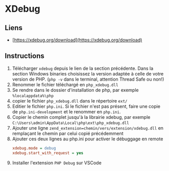 # XDebug

## Liens

- [https://xdebug.org/download](https://xdebug.org/download)

## Instructions

1. Télécharger `xdebug` depuis le lien de la section précédente. Dans la section Windows binaries choisissez la version adaptée à celle de votre version de PHP. (`php -v` dans le terminal, attention Thread Safe ou non!)
2. Renommer le fichier téléchargé en `php_xdebug.dll`
3. Se rendre dans le dossier d'installation de php, par exemple `%localappdata%\php`
4. copier le fichier `php_xdebug.dll` dans le répertoire `ext/`
5. Editier le fichier `php.ini`. Si le fichier n'est pas présent, faire une copie de `php.ini-development` et le renommer en `php.ini`.
6. Copier le chemin complet jusqu'à la librairie xdebug, par exemple `C:\Users\admin\AppData\Local\php\ext\php_xdebug.dll`
7. Ajouter une ligne `zend_extension=chemin/vers/extension/xdebug.dll` en remplaçant le chemin par celui copié précédemment
8. Ajouter ces deux lignes au php.ini pour activer le débuggage en remote
   ```ini
   xdebug.mode = debug
   xdebug.start_with_request = yes
   ```
9. Installer l'extension `PHP Debug` sur VSCode
